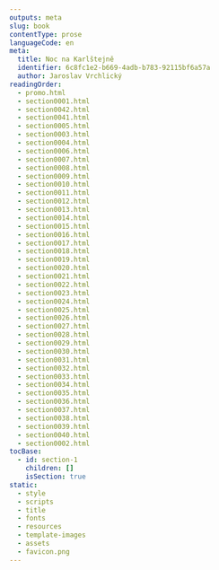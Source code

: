 ```yaml
---
outputs: meta
slug: book
contentType: prose
languageCode: en
meta:
  title: Noc na Karlštejně
  identifier: 6c8fc1e2-b669-4adb-b783-92115bf6a57a
  author: Jaroslav Vrchlický
readingOrder:
  - promo.html
  - section0001.html
  - section0042.html
  - section0041.html
  - section0005.html
  - section0003.html
  - section0004.html
  - section0006.html
  - section0007.html
  - section0008.html
  - section0009.html
  - section0010.html
  - section0011.html
  - section0012.html
  - section0013.html
  - section0014.html
  - section0015.html
  - section0016.html
  - section0017.html
  - section0018.html
  - section0019.html
  - section0020.html
  - section0021.html
  - section0022.html
  - section0023.html
  - section0024.html
  - section0025.html
  - section0026.html
  - section0027.html
  - section0028.html
  - section0029.html
  - section0030.html
  - section0031.html
  - section0032.html
  - section0033.html
  - section0034.html
  - section0035.html
  - section0036.html
  - section0037.html
  - section0038.html
  - section0039.html
  - section0040.html
  - section0002.html
tocBase:
  - id: section-1
    children: []
    isSection: true
static:
  - style
  - scripts
  - title
  - fonts
  - resources
  - template-images
  - assets
  - favicon.png
---
```

